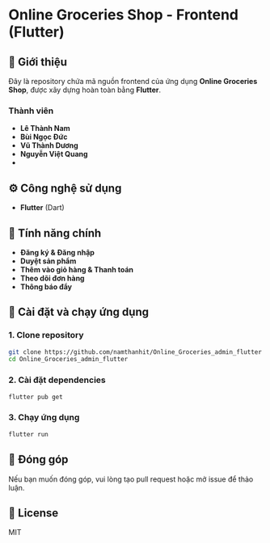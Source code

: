# Online Groceries Shop - Frontend (Flutter)

## 📌 Giới thiệu
Đây là repository chứa mã nguồn frontend của ứng dụng **Online Groceries Shop**, được xây dựng hoàn toàn bằng **Flutter**.

### Thành viên
- **Lê Thành Nam**
- **Bùi Ngọc Đức**
- **Vũ Thành Dương**
- **Nguyễn Việt Quang**
- 
## ⚙️ Công nghệ sử dụng
- **Flutter** (Dart)

## 🚀 Tính năng chính
- **Đăng ký & Đăng nhập**
- **Duyệt sản phẩm**
- **Thêm vào giỏ hàng & Thanh toán**
- **Theo dõi đơn hàng**
- **Thông báo đẩy**

## 🔧 Cài đặt và chạy ứng dụng

### 1. Clone repository
```bash
git clone https://github.com/namthanhit/Online_Groceries_admin_flutter
cd Online_Groceries_admin_flutter

```

### 2. Cài đặt dependencies
```bash
flutter pub get
```

### 3. Chạy ứng dụng
```bash
flutter run
```


## 🤝 Đóng góp
Nếu bạn muốn đóng góp, vui lòng tạo pull request hoặc mở issue để thảo luận.

## 📜 License
MIT


